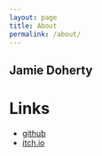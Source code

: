 ```yaml
---
layout: page
title: About
permalink: /about/
---
```


## Jamie Doherty

# Links
* [github](https://github.com/DrSlowpokePhd)
* [itch.io](https://drslowpokephd.itch.io)


